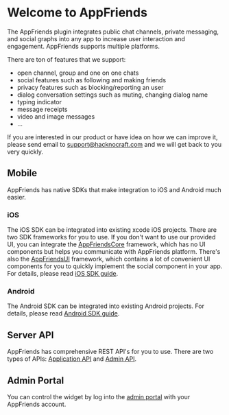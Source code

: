 # Welcome to AppFriends

The AppFriends plugin integrates public chat channels, private messaging, and social graphs into any app to increase user interaction and engagement. AppFriends supports multiple platforms.

There are ton of features that we support:
<ul>
<li>open channel, group and one on one chats</li>
<li>social features such as following and making friends</li>
<li>privacy features such as blocking/reporting an user</li>
<li>dialog conversation settings such as muting, changing dialog name</li>
<li>typing indicator</li>
<li>message receipts</li>
<li>video and image messages</li>
<li>...</li>
</ul>

If you are interested in our product or have idea on how we can improve it, please send email to [support@hacknocraft.com](SUPPORT@HACKNOCRAFT.COM) and we will get back to you very quickly.

## Mobile
AppFriends has native SDKs that make integration to iOS and Android much easier.

### iOS
The iOS SDK can be integrated into existing xcode iOS projects. There are two SDK frameworks for you to use. If you don't want to use our provided UI, you can integrate the [AppFriendsCore](https://github.com/laeroah/AppFriendsCoreFramework) framework, which has no UI components but helps you communicate with AppFriends platform. There's also the [AppFriendsUI](https://github.com/laeroah/AppFriendsUI) framework, which contains a lot of convenient UI components for you to quickly implement the social component in your app. For details, please read [iOS SDK guide](ios/quick_start.md).

### Android
The Android SDK can be integrated into existing Android projects. For details,
please read [Android SDK guide](android/quick_start.md).

## Server API
AppFriends has comprehensive REST API's for you to use. There are two types of APIs: [Application API](api/applicationapi.md) and [Admin API](api/adminapi.md).

## Admin Portal
You can control the widget by log into the [admin portal](http://appfriends.hacknocraft.com/) with your AppFriends account.
